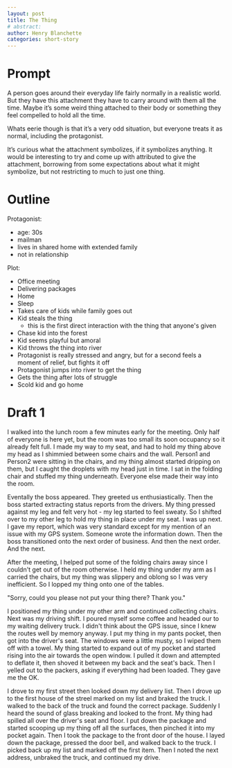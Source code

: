 ```yaml
---
layout: post
title: The Thing
# abstract:
author: Henry Blanchette
categories: short-story
---
```


# Prompt

A person goes around their everyday life fairly normally in a realistic world. But they have this attachment they have to carry around with them all the time. Maybe it’s some weird thing attached to their body or something they feel compelled to hold all the time.

Whats eerie though is that it’s a very odd situation, but everyone treats it as normal, including the protagonist.

It’s curious what the attachment symbolizes, if it symbolizes anything. It would be interesting to try and come up with attributed to give the attachment, borrowing from some expectations about what it might symbolize, but not restricting to much to just one thing.

# Outline

Protagonist:
- age: 30s
- mailman
- lives in shared home with extended family
- not in relationship

Plot:
- Office meeting
- Delivering packages
- Home
- Sleep
- Takes care of kids while family goes out
- Kid steals the thing
  - this is the first direct interaction with the thing that anyone's given
- Chase kid into the forest
- Kid seems playful but amoral
- Kid throws the thing into river
- Protagonist is really stressed and angry, but for a second feels a moment of relief, but fights it off
- Protagonist jumps into river to get the thing
- Gets the thing after lots of struggle
- Scold kid and go home

# Draft 1

I walked into the lunch room a few minutes early for the meeting.
Only half of everyone is here yet, but the room was too small its soon occupancy so it already felt full.
I made my way to my seat, and had to hold my thing above my head as I shimmied between some chairs and the wall.
Person1 and Person2 were sitting in the chairs, and my thing almost started dripping on them, but I caught the droplets with my head just in time.
I sat in the folding chair and stuffed my thing underneath.
Everyone else made their way into the room.

Eventally the boss appeared.
They greeted us enthusiastically.
Then the boss started extracting status reports from the drivers.
My thing pressed against my leg and felt very hot - my leg started to feel sweaty.
So I shifted over to my other leg to hold my thing in place under my seat.
I was up next.
I gave my report, which was very standard except for my mention of an issue with my GPS system.
Someone wrote the information down.
Then the boss transitioned onto the next order of business.
And then the next order.
And the next.

After the meeting, I helped put some of the folding chairs away since I couldn't get out of the room otherwise.
I held my thing under my arm as I carried the chairs, but my thing was slippery and oblong so I was very inefficient.
So I lopped my thing onto one of the tables.

"Sorry, could you please not put your thing there? Thank you."

I positioned my thing under my other arm and continued collecting chairs.
Next was my driving shift.
I poured myself some coffee and headed our to my waiting delivery truck.
I didn't think about the GPS issue, since I knew the routes well by memory anyway.
I put my thing in my pants pocket, then got into the driver's seat.
The windows were a little musty, so I wiped them off with a towel.
My thing started to expand out of my pocket and started rising into the air towards the open window.
I pulled it down and attempted to deflate it, then shoved it between my back and the seat's back.
Then I yelled out to the packers, asking if everything had been loaded.
They gave me the OK.

I drove to my first street then looked down my delivery list.
Then I drove up to the first house of the streel marked on my list and braked the truck.
I walked to the back of the truck and found the correct package.
Suddenly I heard the sound of glass breaking and looked to the front.
My thing had spilled all over the driver's seat and floor.
I put down the package and started scooping up my thing off all the surfaces, then pinched it into my pocket again.
Then I took the package to the front door of the house.
I layed down the package, pressed the door bell, and walked back to the truck.
I picked back up my list and marked off the first item.
Then I noted the next address, unbraked the truck, and continued my drive.
